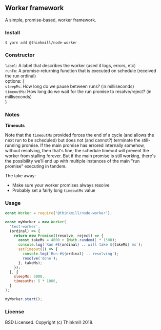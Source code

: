 ## Worker framework

A simple, promise-based, worker framework.

### Install
```
$ yarn add @thinkmill/node-worker
```

### Constructor
`label`: A label that describes the worker (used it logs, errors, etc)  
`runFn`: A promise-returning function that is executed on schedule (received the run ordinal)  
options: {  
  `sleepMs`: How long do we pause between runs? (in milliseconds)  
  `timeoutMs`: How long do we wait for the run promise to resolve/reject? (in milliseconds)  
}

### Notes
**Timeouts**

Note that the `timeoutMs` provided forces the end of a cycle (and allows the next run to be scheduled) but does not (and cannot?) terminate the still-running promise. If the main promise has errored internally somehow, without resolving, then that's fine; the schedule timeout will prevent the worker from stalling forever. But if the main promise is still working, there's the possibility we'll end up with multiple instances of the main "run promise" executing in tandem.

The take away:
- Make sure your worker promises always resolve
- Probably set a fairly long `timeoutMs` value

### Usage
```js
const Worker = require('@thinkmill/node-worker');

const myWorker = new Worker(
  'test-worker',
  (ordinal) => {
    return new Promise((resolve, reject) => {
      const takeMs = 4000 + (Math.random() * 1500);
      console.log(`Run #${ordinal} .. will take ${takeMs} ms`);
      setTimeout(() => {
        console.log(`Run #${ordinal} .. resolving`);
        resolve('done');
      }, takeMs);
    });
  }, {
    sleepMs: 5000,
    timeoutMs: 5 * 1000,
  }
);

myWorker.start();
```

### License
BSD Licensed. Copyright (c) Thinkmill 2018.
